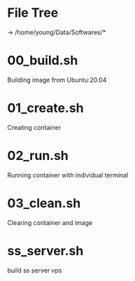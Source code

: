 # File Tree
-> /home/young/Data/Softwares/*
# 00_build.sh
Building image from Ubuntu:20.04
# 01_create.sh
Creating container
# 02_run.sh
Running container with individual terminal
# 03_clean.sh
Clearing container and image
# ss_server.sh
build ss server vps

